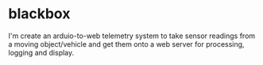 blackbox
========

I'm create an arduio-to-web telemetry system to take sensor readings from a moving object/vehicle and get them onto a web server for processing, logging and display.
